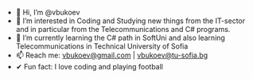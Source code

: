 - 👋 Hi, I’m @vbukoev
- 👀 I’m interested in Coding and Studying new things from the IT-sector and in particular from the Telecommunications and C# programs.
- 🌱 I’m currently learning the C# path in SoftUni and also learning Telecommunications in Technical University of Sofia
- 📫 Reach me: vbukoev@gmail.com | vbukoev@tu-sofia.bg
- ✔ Fun fact: I love coding and playing football
<!---
vbukoev/vbukoev is a ✨ special ✨ repository because its `README.md` (this file) appears on your GitHub profile.
You can click the Preview link to take a look at your changes.
--->
